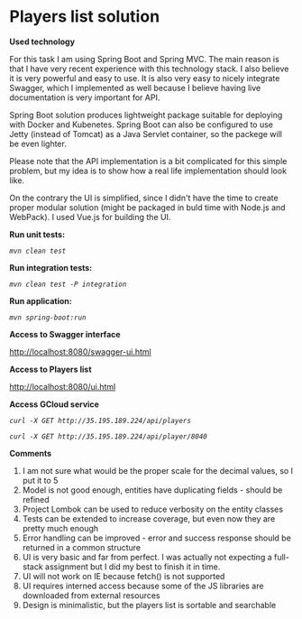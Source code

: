 # Players list solution

**Used technology**

For this task I am using Spring Boot and Spring MVC. The main reason is that I have very recent experience with this technology stack. I also believe it is very powerful and easy to use. It is also very easy to nicely integrate Swagger, which I implemented as well because I believe having live documentation is very important for API.


Spring Boot solution produces lightweight package suitable for deploying with Docker and Kubenetes. Spring Boot can also be configured to use Jetty (instead of Tomcat) as a Java Servlet container, so the packege will be even lighter.


Please note that the API implementation is a bit complicated for this simple problem, but my idea is to show how a real life implementation should look like. 

On the contrary the UI is simplified, since I didn't have the time to create proper modular solution (might be packaged in buld time with Node.js and WebPack). I used Vue.js for building the UI.


**Run unit tests:**

  *`mvn clean test`*

**Run integration tests:**

  *`mvn clean test -P integration`*

**Run application:**

  *`mvn spring-boot:run`*
  
**Access to Swagger interface**

  [http://localhost:8080/swagger-ui.html](http://localhost:8080/swagger-ui.html)
  
  
**Access to Players list**

  [http://localhost:8080/ui.html](http://localhost:8080/ui.html)
  

**Access GCloud service**

*`curl -X GET http://35.195.189.224/api/players`*

*`curl -X GET http://35.195.189.224/api/player/8040`*


**Comments**
1. I am not sure what would be the proper scale for the decimal values, so I put it to 5
2. Model is not good enough, entities have duplicating fields - should be refined
3. Project Lombok can be used to reduce verbosity on the entity classes
4. Tests can be extended to increase coverage, but even now they are pretty much enough
5. Error handling can be improved - error and success response should be returned in а common structure
6. UI is very basic and far from perfect. I was actually not expecting a full-stack assignment but I did my best to finish it in time.
7. UI will not work on IE because fetch() is not supported
8. UI requires interned access because some of the JS libraries are downloaded from external resources
9. Design is minimalistic, but the players list is sortable and searchable
  
  
